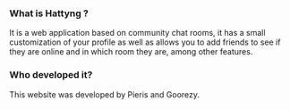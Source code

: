 ### What is Hattyng ?

It is a web application based on community chat rooms, it has a small customization of your profile as well as allows you to add friends to see if they are online and in which room they are, among other features.

### Who developed it?

This website was developed by Pieris and Goorezy.
